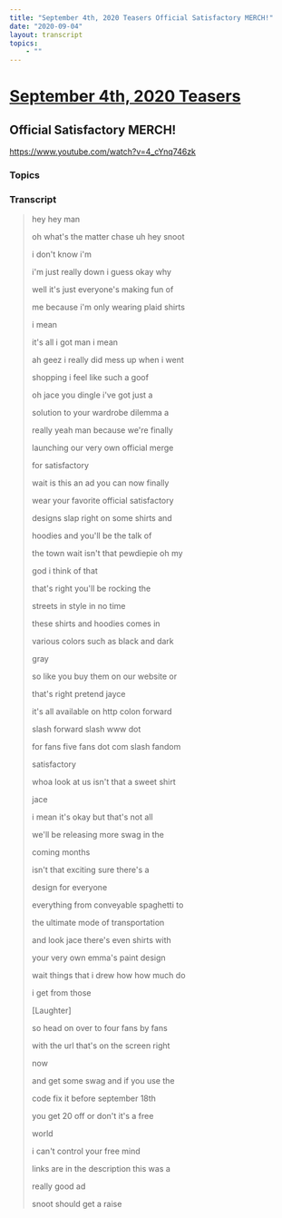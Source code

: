 ```yaml
---
title: "September 4th, 2020 Teasers Official Satisfactory MERCH!"
date: "2020-09-04"
layout: transcript
topics:
    - ""
---
```

# [September 4th, 2020 Teasers](../2020-09-04.md)
## Official Satisfactory MERCH!
https://www.youtube.com/watch?v=4_cYnq746zk

### Topics


### Transcript

> hey hey man
> 
> oh what's the matter chase uh hey snoot
> 
> i don't know i'm
> 
> i'm just really down i guess okay why
> 
> well it's just everyone's making fun of
> 
> me because i'm only wearing plaid shirts
> 
> i mean
> 
> it's all i got man i mean
> 
> ah geez i really did mess up when i went
> 
> shopping i feel like such a goof
> 
> oh jace you dingle i've got just a
> 
> solution to your wardrobe dilemma a
> 
> really yeah man because we're finally
> 
> launching our very own official merge
> 
> for satisfactory
> 
> wait is this an ad you can now finally
> 
> wear your favorite official satisfactory
> 
> designs slap right on some shirts and
> 
> hoodies and you'll be the talk of
> 
> the town wait isn't that pewdiepie oh my
> 
> god i think of that
> 
> that's right you'll be rocking the
> 
> streets in style in no time
> 
> these shirts and hoodies comes in
> 
> various colors such as black and dark
> 
> gray
> 
> so like you buy them on our website or
> 
> that's right pretend jayce
> 
> it's all available on http colon forward
> 
> slash forward slash www dot
> 
> for fans five fans dot com slash fandom
> 
> satisfactory
> 
> whoa look at us isn't that a sweet shirt
> 
> jace
> 
> i mean it's okay but that's not all
> 
> we'll be releasing more swag in the
> 
> coming months
> 
> isn't that exciting sure there's a
> 
> design for everyone
> 
> everything from conveyable spaghetti to
> 
> the ultimate mode of transportation
> 
> and look jace there's even shirts with
> 
> your very own emma's paint design
> 
> wait things that i drew how how much do
> 
> i get from those
> 
> [Laughter]
> 
> so head on over to four fans by fans
> 
> with the url that's on the screen right
> 
> now
> 
> and get some swag and if you use the
> 
> code fix it before september 18th
> 
> you get 20 off or don't it's a free
> 
> world
> 
> i can't control your free mind
> 
> links are in the description this was a
> 
> really good ad
> 
> snoot should get a raise
> 
